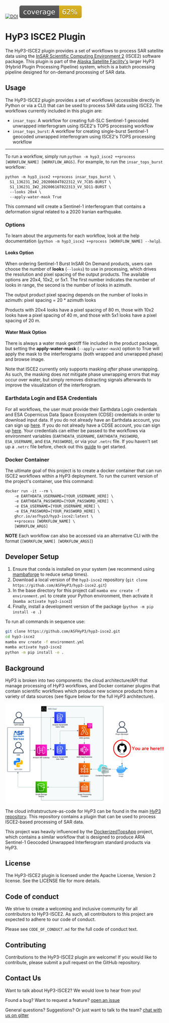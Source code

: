 
[![DOI](https://zenodo.org/badge/DOI/10.5281/zenodo.8007397.svg)](https://doi.org/10.5281/zenodo.8007397) ![Coverage](images/coverage.svg)

# HyP3 ISCE2 Plugin

The HyP3-ISCE2 plugin provides a set of workflows to process SAR satellite data using the [InSAR Scientific Computing Environment 2](https://github.com/isce-framework/isce2) (ISCE2) software package. This plugin is part of the [Alaska Satellite Facility's](https://asf.alaska.edu) larger HyP3 (Hybrid Plugin Processing Pipeline) system, which is a batch processing pipeline designed for on-demand processing of SAR data.

## Usage
The HyP3-ISCE2 plugin provides a set of workflows (accessible directly in Python or via a CLI) that can be used to process SAR data using ISCE2. The workflows currently included in this plugin are:

- `insar_tops`: A workflow for creating full-SLC Sentinel-1 geocoded unwrapped interferogram using ISCE2's TOPS processing workflow 
- `insar_tops_burst`: A workflow for creating single-burst Sentinel-1 geocoded unwrapped interferogram using ISCE2's TOPS processing workflow 
---

To run a workflow, simply run `python -m hyp3_isce2 ++process [WORKFLOW_NAME] [WORKFLOW_ARGS]`. For example, to run the `insar_tops_burst` workflow:

```
python -m hyp3_isce2 ++process insar_tops_burst \
  S1_136231_IW2_20200604T022312_VV_7C85-BURST \
  S1_136231_IW2_20200616T022313_VV_5D11-BURST \
  --looks 20x4 \
  --apply-water-mask True
```

This command will create a Sentinel-1 interferogram that contains a deformation signal related to a 
2020 Iranian earthquake. 

### Options
To learn about the arguments for each workflow, look at the help documentation 
(`python -m hyp3_isce2 ++process [WORKFLOW_NAME] --help`).

#### Looks Option
When ordering Sentinel-1 Burst InSAR On Demand products, users can choose the number of **looks** (`--looks`) to use 
in processing, which drives the resolution and pixel spacing of the output products. The available options are 
20x4, 10x2, or 5x1. The first number indicates the number of looks in range, the second is the number of looks 
in azimuth.

The output product pixel spacing depends on the number of looks in azimuth:
pixel spacing = 20 * azimuth looks

Products with 20x4 looks have a pixel spacing of 80 m, those with 10x2 looks have a pixel spacing of 40 m, and
those with 5x1 looks have a pixel spacing of 20 m.

#### Water Mask Option
There is always a water mask geotiff file included in the product package, but setting the **apply-water-mask** 
(`--apply-water-mask`) option to True will apply the mask to the interferograms (both wrapped and unwrapped phase) 
and browse image. 

Note that ISCE2 currently only supports masking *after* phase unwrapping. As such, the masking does _not_ mitigate 
phase unwrapping errors that may occur over water, but simply removes distracting signals afterwards to improve 
the visualization of the interferogram.

### Earthdata Login and ESA Credentials

For all workflows, the user must provide their Earthdata Login credentials and ESA Copernicus Data Space Ecosystem (CDSE) credentials in order to download input data.
If you do not already have an Earthdata account, you can sign up [here](https://urs.earthdata.nasa.gov/home). 
If you do not already have a CDSE account, you can sign up [here](https://dataspace.copernicus.eu). 
Your credentials can either be passed to the workflows via environment variables 
(`EARTHDATA_USERNAME`, `EARTHDATA_PASSWORD`, `ESA_USERNAME`, and `ESA_PASSWORD`), or via your `.netrc` file. If you haven't set up a `.netrc` file 
before, check out this [guide](https://harmony.earthdata.nasa.gov/docs#getting-started) to get started.

### Docker Container
The ultimate goal of this project is to create a docker container that can run ISCE2 workflows within a HyP3 
deployment. To run the current version of the project's container, use this command:
```
docker run -it --rm \
    -e EARTHDATA_USERNAME=[YOUR_USERNAME_HERE] \
    -e EARTHDATA_PASSWORD=[YOUR_PASSWORD_HERE] \
    -e ESA_USERNAME=[YOUR_USERNAME_HERE] \
    -e ESA_PASSWORD=[YOUR_PASSWORD_HERE] \
    ghcr.io/asfhyp3/hyp3-isce2:latest \
    ++process [WORKFLOW_NAME] \
    [WORKFLOW_ARGS]
```

**NOTE** Each workflow can also be accessed via an alternative CLI with the format (`[WORKFLOW_NAME] [WORKFLOW_ARGS]`)

## Developer Setup
1. Ensure that conda is installed on your system (we recommend using [mambaforge](https://github.com/conda-forge/miniforge#mambaforge) to reduce setup times).
2. Download a local version of the `hyp3-isce2` repository (`git clone https://github.com/ASFHyP3/hyp3-isce2.git`)
3. In the base directory for this project call `mamba env create -f environment.yml` to create your Python environment, then activate it (`mamba activate hyp3-isce2`)
4. Finally, install a development version of the package (`python -m pip install -e .`)

To run all commands in sequence use:
```bash
git clone https://github.com/ASFHyP3/hyp3-isce2.git
cd hyp3-isce2
mamba env create -f environment.yml
mamba activate hyp3-isce2
python -m pip install -e .
```

## Background
HyP3 is broken into two components: the cloud architecture/API that manage processing of HyP3 workflows, and Docker container plugins that contain scientific workflows which produce new science products from a variety of data sources (see figure below for the full HyP3 architecture).

![Cloud Architecture](images/arch_here.jpg)

The cloud infratstructure-as-code for HyP3 can be found in the main [HyP3 repository](https://github.com/asfhyp3/hyp3). This repository contains a plugin that can be used to process ISCE2-based processing of SAR data.

This project was heavily influenced by the [DockerizedTopsApp](https://github.com/ACCESS-Cloud-Based-InSAR/DockerizedTopsApp) project, which contains a similar workflow that is designed to produce ARIA Sentinel-1 Geocoded Unwrapped Interferogram standard products via HyP3.

## License
The HyP3-ISCE2 plugin is licensed under the Apache License, Version 2 license. See the LICENSE file for more details.

## Code of conduct
We strive to create a welcoming and inclusive community for all contributors to HyP3-ISCE2. As such, all contributors to this project are expected to adhere to our code of conduct.

Please see `CODE_OF_CONDUCT.md` for the full code of conduct text.

## Contributing
Contributions to the HyP3-ISCE2 plugin are welcome! If you would like to contribute, please submit a pull request on the GitHub repository.

## Contact Us
Want to talk about HyP3-ISCE2? We would love to hear from you!

Found a bug? Want to request a feature?
[open an issue](https://github.com/ASFHyP3/asf_tools/issues/new)

General questions? Suggestions? Or just want to talk to the team?
[chat with us on gitter](https://gitter.im/ASFHyP3/community)
